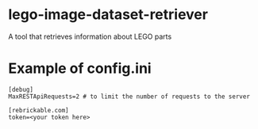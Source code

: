 # lego-image-dataset-retriever
A tool that retrieves information about LEGO parts

# Example of config.ini
```
[debug]
MaxRESTApiRequests=2 # to limit the number of requests to the server 

[rebrickable.com]
token=<your token here>
```